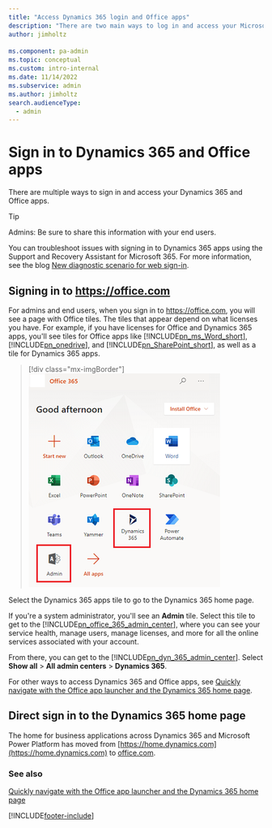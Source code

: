 ```yaml
---
title: "Access Dynamics 365 login and Office apps"
description: "There are two main ways to log in and access your Microsoft Dynamics 365 and Office apps. Troubleshoot issues using the Support and Recovery Assistant."
author: jimholtz

ms.component: pa-admin
ms.topic: conceptual
ms.custom: intro-internal
ms.date: 11/14/2022
ms.subservice: admin
ms.author: jimholtz
search.audienceType: 
  - admin
---
```

# Sign in to Dynamics 365 and Office apps

There are multiple ways to sign in and access your Dynamics 365 and Office apps.  
  
> [!TIP]
> Admins: Be sure to share this information with your end users.  
> 
> You can troubleshoot issues with signing in to Dynamics 365 apps using the Support and Recovery Assistant for Microsoft 365. For more information, see the blog [New diagnostic scenario for web sign-in](https://community.dynamics.com/crm/b/dynamicscrmsupportblog/archive/2016/11/15/new-diagnostic-scenario-for-web-sign-in).  
  
<a name="BKMK_PortalSignIn"></a>   

## Signing in to https://office.com  
For admins and end users, when you sign in to https://office.com, you will see a page with Office tiles. The tiles that appear depend on what licenses you have. For example, if you have licenses for Office and Dynamics 365 apps, you'll see tiles for Office apps like [!INCLUDE[pn_ms_Word_short](../includes/pn-ms-word-short.md)], [!INCLUDE[pn_onedrive](../includes/pn-onedrive.md)], and [!INCLUDE[pn_SharePoint_short](../includes/pn-sharepoint-short.md)], as well as a tile for Dynamics 365 apps.  

> [!div class="mx-imgBorder"] 
> ![Office tile page.](../admin/media/office-365-welcome-page.png "Office tile page")  
  
Select the Dynamics 365 apps tile to go to the Dynamics 365 home page.   
  
If you're a system administrator, you'll see an **Admin** tile. Select this tile to get to the [!INCLUDE[pn_office_365_admin_center](../includes/pn-office-365-admin-center.md)], where you can see your service health, manage users, manage licenses, and more for all the online services associated with your account.  
  
From there, you can get to the [!INCLUDE[pn_dyn_365_admin_center](../includes/pn-dyn-365-admin-center.md)]. Select **Show all** > **All admin centers** > **Dynamics 365**.  
   
For other ways to access Dynamics 365 and Office apps, see [Quickly navigate with the Office app launcher and the Dynamics 365 home page](../admin/quickly-navigate-office-365-app-launcher.md).  

## Direct sign in to the Dynamics 365 home page  

The home for business applications across Dynamics 365 and Microsoft Power Platform has moved from [https://home.dynamics.com](https://home.dynamics.com) to [office.com](https://office.com/apps).

### See also  
 [Quickly navigate with the Office app launcher and the Dynamics 365 home page](../admin/quickly-navigate-office-365-app-launcher.md)   




[!INCLUDE[footer-include](../includes/footer-banner.md)]
